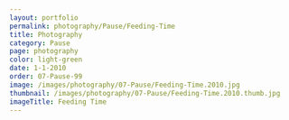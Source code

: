 ```yaml
---
layout: portfolio
permalink: photography/Pause/Feeding-Time
title: Photography
category: Pause
page: photography
color: light-green
date: 1-1-2010
order: 07-Pause-99
image: /images/photography/07-Pause/Feeding-Time.2010.jpg
thumbnail: /images/photography/07-Pause/Feeding-Time.2010.thumb.jpg
imageTitle: Feeding Time
---
```

